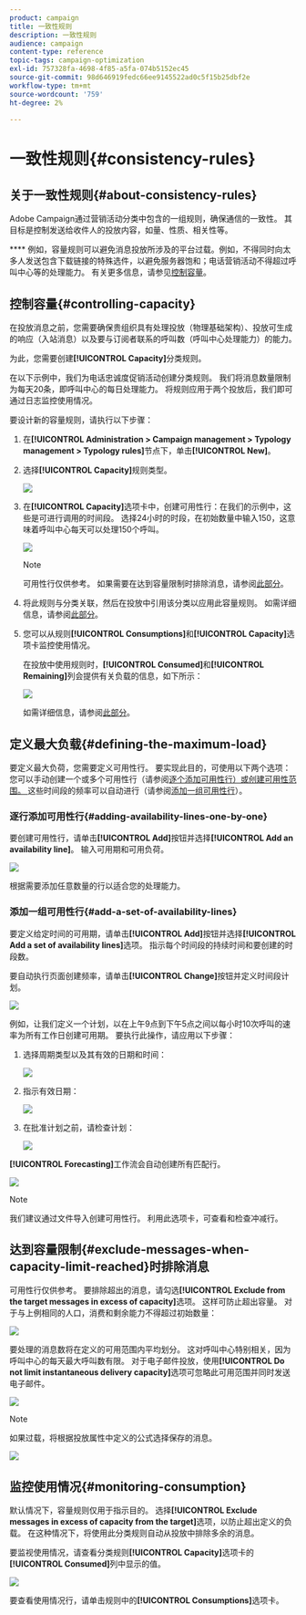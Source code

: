 ```yaml
---
product: campaign
title: 一致性规则
description: 一致性规则
audience: campaign
content-type: reference
topic-tags: campaign-optimization
exl-id: 757328fa-4698-4f85-a5fa-074b5152ec45
source-git-commit: 98d646919fedc66ee9145522ad0c5f15b25dbf2e
workflow-type: tm+mt
source-wordcount: '759'
ht-degree: 2%

---
```


# 一致性规则{#consistency-rules}

## 关于一致性规则{#about-consistency-rules}

Adobe Campaign通过营销活动分类中包含的一组规则，确保通信的一致性。 其目标是控制发送给收件人的投放内容，如量、性质、相关性等。

**** 例如，容量规则可以避免消息投放所涉及的平台过载。例如，不得同时向太多人发送包含下载链接的特殊选件，以避免服务器饱和；电话营销活动不得超过呼叫中心等的处理能力。 有关更多信息，请参见[控制容量](#controlling-capacity)。

## 控制容量{#controlling-capacity}

在投放消息之前，您需要确保贵组织具有处理投放（物理基础架构）、投放可生成的响应（入站消息）以及要与订阅者联系的呼叫数（呼叫中心处理能力）的能力。

为此，您需要创建&#x200B;**[!UICONTROL Capacity]**&#x200B;分类规则。

在以下示例中，我们为电话忠诚度促销活动创建分类规则。 我们将消息数量限制为每天20条，即呼叫中心的每日处理能力。 将规则应用于两个投放后，我们即可通过日志监控使用情况。

要设计新的容量规则，请执行以下步骤：

1. 在&#x200B;**[!UICONTROL Administration > Campaign management > Typology management > Typology rules]**&#x200B;节点下，单击&#x200B;**[!UICONTROL New]**。
1. 选择&#x200B;**[!UICONTROL Capacity]**&#x200B;规则类型。

   ![](assets/campaign_opt_create_capacity_01.png)

1. 在&#x200B;**[!UICONTROL Capacity]**&#x200B;选项卡中，创建可用性行：在我们的示例中，这些是可进行调用的时间段。 选择24小时的时段，在初始数量中输入150，这意味着呼叫中心每天可以处理150个呼叫。

   ![](assets/campaign_opt_create_capacity_02.png)

   >[!NOTE]
   >
   >可用性行仅供参考。 如果需要在达到容量限制时排除消息，请参阅[此部分](#exclude-messages-when-capacity-limit-reached)。

1. 将此规则与分类关联，然后在投放中引用该分类以应用此容量规则。 如需详细信息，请参阅[此部分](../../campaign/using/applying-rules.md#applying-a-typology-to-a-delivery)。
1. 您可以从规则&#x200B;**[!UICONTROL Consumptions]**&#x200B;和&#x200B;**[!UICONTROL Capacity]**&#x200B;选项卡监控使用情况。

   在投放中使用规则时，**[!UICONTROL Consumed]**&#x200B;和&#x200B;**[!UICONTROL Remaining]**&#x200B;列会提供有关负载的信息，如下所示：

   ![](assets/campaign_opt_create_capacity_03.png)

   如需详细信息，请参阅[此部分](#monitoring-consumption)。

## 定义最大负载{#defining-the-maximum-load}

要定义最大负荷，您需要定义可用性行。 要实现此目的，可使用以下两个选项：您可以手动创建一个或多个可用性行（请参阅[逐个添加可用性行）或创建可用性范围。 ](#adding-availability-lines-one-by-one)这些时间段的频率可以自动进行（请参阅[添加一组可用性行](#add-a-set-of-availability-lines)）。

### 逐行添加可用性行{#adding-availability-lines-one-by-one}

要创建可用性行，请单击&#x200B;**[!UICONTROL Add]**&#x200B;按钮并选择&#x200B;**[!UICONTROL Add an availability line]**。 输入可用期和可用负荷。

![](assets/campaign_opt_create_capacity_02.png)

根据需要添加任意数量的行以适合您的处理能力。

### 添加一组可用性行{#add-a-set-of-availability-lines}

要定义给定时间的可用期，请单击&#x200B;**[!UICONTROL Add]**&#x200B;按钮并选择&#x200B;**[!UICONTROL Add a set of availability lines]**&#x200B;选项。 指示每个时间段的持续时间和要创建的时段数。

要自动执行页面创建频率，请单击&#x200B;**[!UICONTROL Change]**&#x200B;按钮并定义时间段计划。

![](assets/campaign_opt_create_capacity_07.png)

例如，让我们定义一个计划，以在上午9点到下午5点之间以每小时10次呼叫的速率为所有工作日创建可用期。 要执行此操作，请应用以下步骤：

1. 选择周期类型以及其有效的日期和时间：

   ![](assets/campaign_opt_create_capacity_08.png)

1. 指示有效日期：

   ![](assets/campaign_opt_create_capacity_09.png)

1. 在批准计划之前，请检查计划：

   ![](assets/campaign_opt_create_capacity_10.png)

**[!UICONTROL Forecasting]**&#x200B;工作流会自动创建所有匹配行。

![](assets/campaign_opt_create_capacity_12.png)

>[!NOTE]
>
>我们建议通过文件导入创建可用性行。 利用此选项卡，可查看和检查冲减行。

## 达到容量限制{#exclude-messages-when-capacity-limit-reached}时排除消息

可用性行仅供参考。 要排除超出的消息，请勾选&#x200B;**[!UICONTROL Exclude from the target messages in excess of capacity]**&#x200B;选项。 这样可防止超出容量。 对于与上例相同的人口，消费和剩余能力不得超过初始数量：

![](assets/campaign_opt_create_capacity_04.png)

要处理的消息数将在定义的可用范围内平均划分。 这对呼叫中心特别相关，因为呼叫中心的每天最大呼叫数有限。 对于电子邮件投放，使用&#x200B;**[!UICONTROL Do not limit instantaneous delivery capacity]**&#x200B;选项可忽略此可用范围并同时发送电子邮件。

![](assets/campaign_opt_create_capacity_05.png)

>[!NOTE]
>
>如果过载，将根据投放属性中定义的公式选择保存的消息。

![](assets/campaign_opt_create_capacity_06.png)

## 监控使用情况{#monitoring-consumption}

默认情况下，容量规则仅用于指示目的。 选择&#x200B;**[!UICONTROL Exclude messages in excess of capacity from the target]**&#x200B;选项，以防止超出定义的负载。 在这种情况下，将使用此分类规则自动从投放中排除多余的消息。

要监视使用情况，请查看分类规则&#x200B;**[!UICONTROL Capacity]**&#x200B;选项卡的&#x200B;**[!UICONTROL Consumed]**&#x200B;列中显示的值。

![](assets/campaign_opt_create_capacity_04.png)

要查看使用情况行，请单击规则中的&#x200B;**[!UICONTROL Consumptions]**&#x200B;选项卡。
